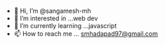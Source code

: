 - 👋 Hi, I’m @sangamesh-mh
- 👀 I’m interested in ...web dev
- 🌱 I’m currently learning ...javascript
- 📫 How to reach me ... smhadapad97@gmail.com

<!---
sangamesh-mh/sangamesh-mh is a ✨ special ✨ repository because its `README.md` (this file) appears on your GitHub profile.
You can click the Preview link to take a look at your changes.
--->
